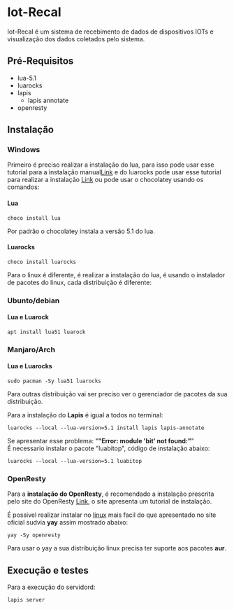 # Iot-Recal

Iot-Recal é um sistema de recebimento de dados de dispositivos IOTs e visualização dos dados coletados pelo sistema.

## Pré-Requisitos

 - lua-5.1
 - luarocks
 - lapis
    - lapis annotate 
 - openresty

## Instalação

### Windows
Primeiro é preciso realizar a instalação do lua, para isso pode usar esse tutorial para a instalação manual<a href="https://terminalroot.com.br/2022/07/lua-windows.html">Link</a> e do luarocks pode usar esse tutorial para realizar a instalação <a href="https://github.com/luarocks/luarocks/wiki/Download">Link</a> ou pode usar o chocolatey usando os comandos:
#### Lua
```
choco install lua
```
<span>Por padrão o chocolatey instala a versão 5.1 do lua.</span>
#### Luarocks
```
choco install luarocks
```
Para o linux é diferente, é realizar a instalação do lua, é usando o instalador de pacotes do linux, cada distribuição é diferente:

### Ubunto/debian
#### Lua e Luarock
```
apt install lua51 luarock
```

### Manjaro/Arch
#### Lua e Luarocks
```
sudo pacman -Sy lua51 luarocks
```

<p>Para outras distribuição vai ser preciso ver o gerenciador de pacotes da 
sua distribuição.</p>
<p>Para a instalação do <strong>Lapis</strong> é igual a todos no terminal:</p>

```
luarocks --local --lua-version=5.1 install lapis lapis-annotate
```
<p>Se apresentar esse problema: "<strong>"Error: module 'bit' not found:"</strong>"<br>
É necessario instalar o pacote "luabitop", código de instalação abaixo:</p>

```
luarocks --local --lua-version=5.1 luabitop
```
### OpenResty
Para a **instalação do OpenResty**, é recomendado a instalação prescrita pelo site do OpenResty <a href="https://openresty.org/en/installation.html">Link</a>, o site apresenta um tutorial de instalação.
<p>É possivel realizar instalar no <u>linux</u> mais facil do que apresentado no site oficial sudvia <strong>yay</strong> assim mostrado abaixo: </p>
 
 ```
 yay -Sy openresty
 ```
<span>Para usar o yay a sua distribuição linux precisa ter suporte aos pacotes <strong>aur</strong>.</span >
## Execução e testes

Para a execução do servidord:
```
lapis server
```